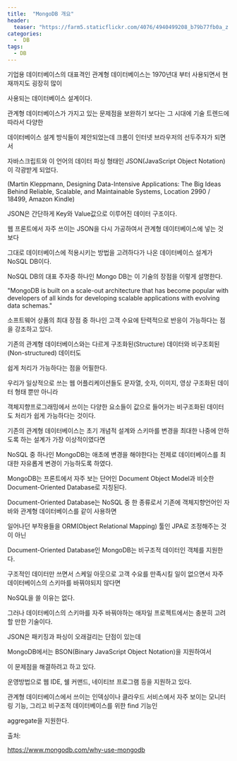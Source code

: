 ```yaml
---
title:  "MongoDB 개요"
header:
  teaser: "https://farm5.staticflickr.com/4076/4940499208_b79b77fb0a_z.jpg"
categories: 
  -  DB
tags:
  - DB
---
```

  
  기업용 데이터베이스의 대표격인 관계형 데이터베이스는 1970년대 부터 사용되면서 현재까지도 굉장히 많이 
  
  사용되는 데이터베이스 설계이다.
  
  관계형 데이터베이스가 가지고 있는 문제점을 보완하기 보다는 그 시대에 기술 트렌드에 따라서 다양한
  
  데이터베이스 설계 방식들이 제안되었는데 크롬이 인터넷 브라우저의 선두주자가 되면서 
  
  자바스크립트와 이 언어의 데이터 파싱 형태인 JSON(JavaScript Object Notation)이 각광받게 되었다.
  
  (Martin Kleppmann, Designing Data-Intensive Applications: The Big Ideas Behind Reliable, Scalable, and Maintainable Systems, Location 2990 / 18499, Amazon Kindle)
  
  JSON은 간단하게 Key와 Value값으로 이루어진 데이터 구조이다.
  
  웹 프론트에서 자주 쓰이는 JSON을 다시 가공하여서 관계형 데이터베이스에 넣는 것 보다
  
  그대로 데이터베이스에 적용시키는 방법을 고려하다가 나온 데이터베이스 설계가 NoSQL DB이다.
  
  NoSQL DB의 대표 주자중 하나인 Mongo DB는 이 기술의 장점을 이렇게 설명한다.
  
  "MongoDB is built on a scale-out architecture that has become popular with developers of all kinds for developing scalable applications with evolving data schemas."
  
  소프트웨어 상품의 최대 장점 중 하나인 고객 수요에 탄력적으로 반응이 가능하다는 점을 강조하고 있다.
  
  기존의 관계형 데이터베이스와는 다르게 구조화된(Structure) 데이터와 비구조회된(Non-structured) 데이터도
  
  쉽게 처리가 가능하다는 점을 어필한다.
  
  우리가 일상적으로 쓰는 웹 어플리케이션들도 문자열, 숫자, 이미지, 영상 구조화된 데이터 형태 뿐만 아니라
  
  객체지향프로그래밍에서 쓰이는 다양한 요소들이 값으로 들어가는 비구조화된 데이터도 처리가 쉽게 가능하다는 것이다.
  
  기존의 관계형 데이터베이스는 초기 개념적 설계와 스키마를 변경을 최대한 나중에 안하도록 하는 설계가 가장 이상적이였다면
  
  NoSQL 중 하나인 MongoDB는 애초에 변경을 해야한다는 전제로 데이터베이스를 최대한 자유롭게 변경이 가능하도록 하였다.
  
  MongoDB는 프론트에서 자주 보는 단어인 Document Object Model과 비슷한 Document-Oriented Database로 지칭된다.
  
  Document-Oriented Database는 NoSQL 중 한 종류로서 기존에 객체지향언어인 자바와 관계형 데이터베이스를 같이 사용하면
  
  일어나던 부작용들을 ORM(Object Relational Mapping) 툴인 JPA로 조정해주는 것이 아닌
  
  Document-Oriented Database인 MongoDB는 비구조적 데이터인 객체를 지원한다.
  
  구조적인 데이터만 쓰면서 스케일 아웃으로 고객 수요를 만족시킬 일이 없으면서 자주 데이터베이스의 스키마를 바꿔야되지 않다면
  
  NoSQL을 쓸 이유는 없다.
  
  그러나 데이터베이스의 스키마를 자주 바꿔야하는 애자일 프로젝트에서는 충분히 고려할 만한 기술이다.
  
  JSON은 패키징과 파싱이 오래걸리는 단점이 있는데
  
  MongoDB에서는 BSON(Binary JavaScript Object Notation)을 지원하여서
  
  이 문제점을 해결하려고 하고 있다.
  
  운영방법으로 웹 IDE, 쉘 커맨드, 네이티브 프로그램 등을 지원하고 있다.
  
  관계형 데이터베이스에서 쓰이는 인덱싱이나 클라우드 서비스에서 자주 보이는 모니터링 기능, 그리고 비구조적 데이터베이스를 위한 find 기능인
  
  aggregate을 지원한다.
  
출처:

https://www.mongodb.com/why-use-mongodb